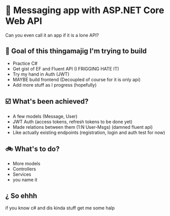 # 📮 Messaging app with ASP.NET Core Web API
Can you even call it an app if it is a lone API?

## 🎯 Goal of this thingamajig I'm trying to build
- Practice C#
- Get gist of EF and Fluent API (I FRIGGING HATE IT)
- Try my hand in Auth (JWT)
- MAYBE build frontend (Decoupled of course for it is only api)
- Add more stuff as I progress (hopefully)

## ☑️ What's been achieved?
- A few models (Message, User)
- JWT Auth (access tokens, refresh tokens to be done yet)
- Made relations between them (1:N User-Msgs) (damned fluent api)
- Like actually existing endpoints (registration, login and auth test for now)

## 🚲 What's to do?
- More models
- Controllers
- Services
- you name it

## ¿ So ehhh
if you know c# and dis kinda stuff get me some halp
